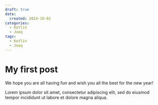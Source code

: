 ```yaml
---
draft: true
date:
  created: 2024-10-02
categories:
  - Kotlin
  - Jooq
tags:
  - Kotlin
  - Jooq
---
```


# My first post

We hope you are all having fun and wish you all the best for the new year!
<!-- more -->

Lorem ipsum dolor sit amet, consectetur adipiscing elit, sed do eiusmod
tempor incididunt ut labore et dolore magna aliqua.